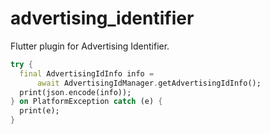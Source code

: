 # advertising_identifier

Flutter plugin for Advertising Identifier.

```dart
try {
  final AdvertisingIdInfo info =
      await AdvertisingIdManager.getAdvertisingIdInfo();
  print(json.encode(info));
} on PlatformException catch (e) {
  print(e);
}
```
